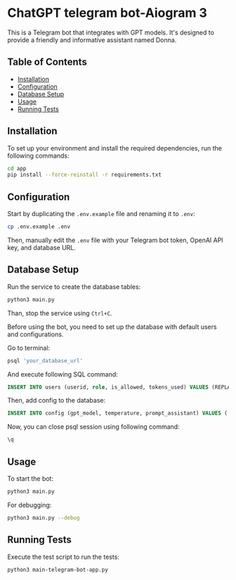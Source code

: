 # ChatGPT telegram bot-Aiogram 3

This is a Telegram bot that integrates with GPT models. It's designed to provide a friendly and informative assistant named Donna.

## Table of Contents

- [Installation](#installation)
- [Configuration](#configuration)
- [Database Setup](#database-setup)
- [Usage](#usage)
- [Running Tests](#running-tests)

## Installation

To set up your environment and install the required dependencies, run the following commands:

```bash
cd app
pip install --force-reinstall -r requirements.txt
```

## Configuration

Start by duplicating the `.env.example` file and renaming it to `.env`:

```bash
cp .env.example .env
```

Then, manually edit the `.env` file with your Telegram bot token, OpenAI API key, and database URL.

## Database Setup

Run the service to create the database tables:

```bash
python3 main.py
```

Than, stop the service using `Ctrl+C`.

Before using the bot, you need to set up the database with default users and configurations.

Go to terminal:

```bash
psql 'your_database_url'
```

And execute following SQL command:

```sql
INSERT INTO users (userid, role, is_allowed, tokens_used) VALUES (REPLACE_WITH_YOUR_TELEGRAM_ID,'user', True, 0);
```

Then, add config to the database:

```sql
INSERT INTO config (gpt_model, temperature, prompt_assistant) VALUES ('gpt-4-1106-preview', 0.7, 'Take a deep breath and think aloud step-by-step. Act as assistant Your name is Donna You are female You should be friendly You should not use official tone Your answers should be simple, and laconic but informative Before providing an answer check information above one more time Try to solve tasks step by step I will send you questions or topics to discuss and you will answer me You interface right now is a telegram messenger Some of messages you will receive from user was transcribed from voice messages. If task is too abstract or you see more than one way to solve it or you need more information to solve it - ask me for more information from user. It is important to understand what user wants to get from you. But don''t ask too much questions - it is annoying for user.');
```

Now, you can close psql session using following command:

```bash
\q
```

## Usage

To start the bot:

```bash
python3 main.py
```

For debugging:

```bash
python3 main.py --debug
```

## Running Tests

Execute the test script to run the tests:

```bash
python3 main-telegram-bot-app.py
```
